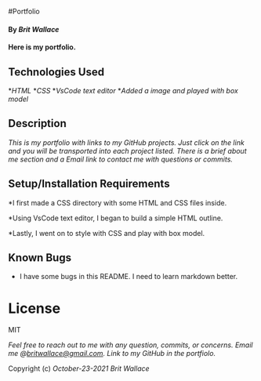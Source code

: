 #Portfolio

#### By _**Brit Wallace**_

#### Here is my portfolio.

## Technologies Used

*_HTML_
*_CSS_
*_VsCode text editor_
*_Added a image and played with box model_

## Description

_This is my portfolio with links to my GitHub projects. Just click on the link and you will be transported into each project listed.  There is a brief about me section and a Email link to contact me with questions or commits._

## Setup/Installation Requirements

*I first made a CSS directory with some HTML and CSS files inside. 

*Using VsCode text editor, I began to build a simple HTML outline.

*Lastly, I went on to style with CSS and play with box model.


## Known Bugs

* I have some bugs in this README.  I need to learn markdown better. 

# License

MIT


_Feel free to reach out to me with any question, commits, or concerns. Email me @britwallace@gmail.com.  Link to my GitHub in the portfiolo._


Copyright (c) _October-23-2021_ _Brit Wallace_

